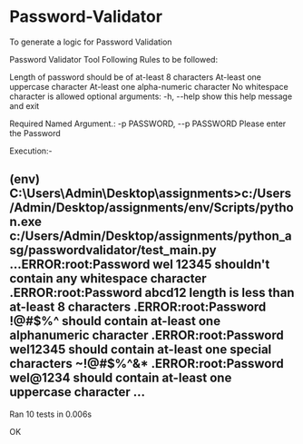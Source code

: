 # Password-Validator
To generate a logic for Password Validation


Password Validator Tool Following Rules to be followed:

Length of password should be of at-least 8 characters
At-least one uppercase character
At-least one alpha-numeric character
No whitespace character is allowed
optional arguments: -h, --help show this help message and exit

Required Named Argument.: -p PASSWORD, --p PASSWORD Please enter the Password

Execution:-

(env) C:\Users\Admin\Desktop\assignments>c:/Users/Admin/Desktop/assignments/env/Scripts/python.exe c:/Users/Admin/Desktop/assignments/python_asg/passwordvalidator/test_main.py
...ERROR:root:Password wel 12345 shouldn't contain any whitespace character
.ERROR:root:Password abcd12 length is less than at-least 8 characters
.ERROR:root:Password !@#$%^ should contain at-least one alphanumeric character
.ERROR:root:Password wel12345 should contain at-least one special characters ~!@#$%^&*
.ERROR:root:Password wel@1234 should contain at-least one uppercase character
...
----------------------------------------------------------------------
Ran 10 tests in 0.006s

OK
